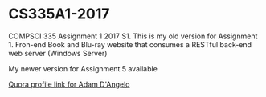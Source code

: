# CS335A1-2017

COMPSCI 335 Assignment 1 2017 S1. This is my old version for Assignment 1.
Fron-end Book and Blu-ray website that consumes a RESTful back-end web server (Windows Server)

My newer version for Assignment 5 available 

<a href="http://www.quora.com/Adam-DAngelo">Quora profile link for Adam D'Angelo</a>
